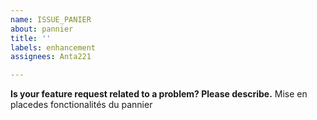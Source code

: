 ```yaml
---
name: ISSUE_PANIER
about: pannier
title: ''
labels: enhancement
assignees: Anta221

---
```


**Is your feature request related to a problem? Please describe.**
Mise en placedes fonctionalités du pannier
